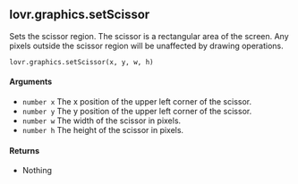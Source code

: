 <!--
category: reference
-->

lovr.graphics.setScissor
---

Sets the scissor region.  The scissor is a rectangular area of the screen.  Any pixels outside
the scissor region will be unaffected by drawing operations.

    lovr.graphics.setScissor(x, y, w, h)

#### Arguments

- `number x` The x position of the upper left corner of the scissor.
- `number y` The y position of the upper left corner of the scissor.
- `number w` The width of the scissor in pixels.
- `number h` The height of the scissor in pixels.

#### Returns

- Nothing
